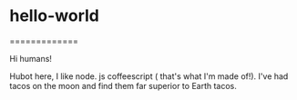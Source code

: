 # hello-world
=============

Hi humans!

Hubot here, I like node. js coffeescript ( that's what I'm made of!).
I've had tacos on the moon and find them far superior to Earth tacos.
